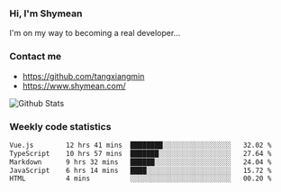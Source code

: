 ### Hi, I'm Shymean

I'm on my way to becoming a real developer...

### Contact me

- <https://github.com/tangxiangmin>
- <https://www.shymean.com/>

![Github Stats](https://github-readme-stats.vercel.app/api?username=tangxiangmin&show_icons=true&theme=dark)


###  Weekly code statistics

<!--START_SECTION:waka-->

```txt
Vue.js        12 hrs 41 mins  ████████░░░░░░░░░░░░░░░░░   32.02 %
TypeScript    10 hrs 57 mins  ███████░░░░░░░░░░░░░░░░░░   27.64 %
Markdown      9 hrs 32 mins   ██████░░░░░░░░░░░░░░░░░░░   24.04 %
JavaScript    6 hrs 14 mins   ████░░░░░░░░░░░░░░░░░░░░░   15.72 %
HTML          4 mins          ░░░░░░░░░░░░░░░░░░░░░░░░░   00.20 %
```

<!--END_SECTION:waka-->